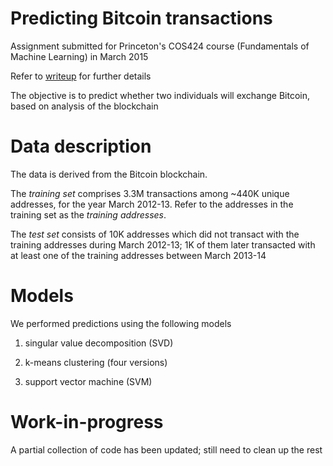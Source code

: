 # Predicting Bitcoin transactions

Assignment submitted for Princeton's COS424 course (Fundamentals of Machine Learning) in March 2015

Refer to [writeup](./writeup/report_bitcoin%20predictions.pdf) for further details

The objective is to predict whether two individuals will exchange Bitcoin, based on analysis of the blockchain

# Data description

The data is derived from the Bitcoin blockchain.

The *training set* comprises 3.3M transactions among ~440K unique addresses, for the year March 2012-13. Refer to the addresses in the training set as the _training addresses_.

The *test set* consists of 10K addresses which did not transact with the training addresses during March 2012-13; 1K of them later transacted with at least one of the training addresses between March 2013-14

# Models

We performed predictions using the following models

1. singular value decomposition (SVD)

2. k-means clustering (four versions)

3. support vector machine (SVM)

# Work-in-progress

A partial collection of code has been updated; still need to clean up the rest

